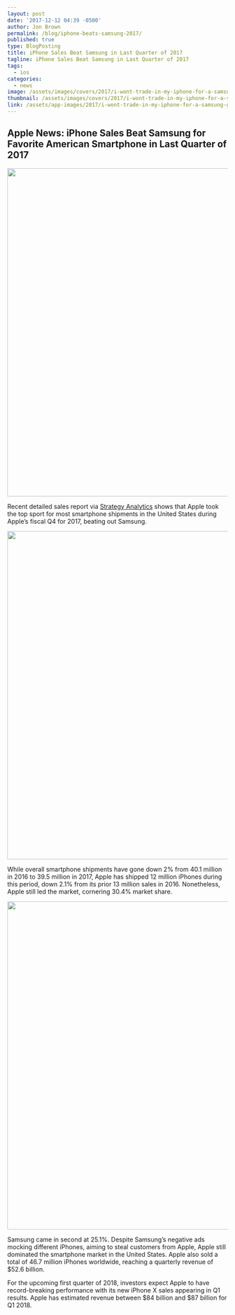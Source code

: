 ```yaml
---
layout: post
date: '2017-12-12 04:39 -0500'
author: Jon Brown
permalink: /blog/iphone-beats-samsung-2017/
published: true
type: BlogPosting
title: iPhone Sales Beat Samsung in Last Quarter of 2017
tagline: iPhone Sales Beat Samsung in Last Quarter of 2017
tags:
  - ios
categories:
  - news
image: /assets/images/covers/2017/i-wont-trade-in-my-iphone-for-a-samsung-galaxy-s8--heres-why.jpg
thumbnail: /assets/images/covers/2017/i-wont-trade-in-my-iphone-for-a-samsung-galaxy-s8--heres-why.jpg
link: /assets/app-images/2017/i-wont-trade-in-my-iphone-for-a-samsung-galaxy-s8--heres-why.jpg
---
```

## Apple News: iPhone Sales Beat Samsung for Favorite American Smartphone in Last Quarter of 2017

<img src="{{ site.site_cdn }}/assets/images/blog/2017/iphonewins/iPhonewins_image_1.jpg" class="img-fluid rounded m-2" width="750">

Recent detailed sales report via [Strategy Analytics](https://www.strategyanalytics.com/strategy-analytics/blogs/devices/smartphones/smart-phones/2017/11/07/motorola-returns-as-us-smartphone-shipments-hit-40-million-in-q3-2017#.WgHi6eKZPyJ) shows that Apple took the top sport for most smartphone shipments in the United States during Apple’s fiscal Q4 for 2017, beating out Samsung.

<img src="{{ site.site_cdn }}/assets/images/blog/2017/iphonewins/iPhonewins_image_2.png" class="img-fluid rounded m-2" width="750">

While overall smartphone shipments have gone down 2% from 40.1 million in 2016 to 39.5 million in 2017, Apple has shipped 12 million iPhones during this period, down 2.1% from its prior 13 million sales in 2016. Nonetheless, Apple still led the market, cornering 30.4% market share. 

<img src="{{ site.site_cdn }}/assets/images/blog/2017/iphonewins/iPhonewins_image_3.jpg" class="img-fluid rounded m-2" width="750">

Samsung came in second at 25.1%. Despite Samsung’s negative ads mocking different iPhones, aiming to steal customers from Apple, Apple still dominated the smartphone market in the United States. Apple also sold a total of 46.7 million iPhones worldwide, reaching a quarterly revenue of $52.6 billion.

For the upcoming first quarter of 2018, investors expect Apple to have record-breaking performance with its new iPhone X sales appearing in Q1 results. Apple has estimated revenue between $84 billion and $87 billion for Q1 2018.



